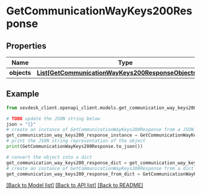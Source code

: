 # GetCommunicationWayKeys200Response


## Properties

Name | Type | Description | Notes
------------ | ------------- | ------------- | -------------
**objects** | [**List[GetCommunicationWayKeys200ResponseObjectsInner]**](GetCommunicationWayKeys200ResponseObjectsInner.md) |  | [optional] 

## Example

```python
from sevdesk_client.openapi_client.models.get_communication_way_keys200_response import GetCommunicationWayKeys200Response

# TODO update the JSON string below
json = "{}"
# create an instance of GetCommunicationWayKeys200Response from a JSON string
get_communication_way_keys200_response_instance = GetCommunicationWayKeys200Response.from_json(json)
# print the JSON string representation of the object
print(GetCommunicationWayKeys200Response.to_json())

# convert the object into a dict
get_communication_way_keys200_response_dict = get_communication_way_keys200_response_instance.to_dict()
# create an instance of GetCommunicationWayKeys200Response from a dict
get_communication_way_keys200_response_from_dict = GetCommunicationWayKeys200Response.from_dict(get_communication_way_keys200_response_dict)
```
[[Back to Model list]](../README.md#documentation-for-models) [[Back to API list]](../README.md#documentation-for-api-endpoints) [[Back to README]](../README.md)


